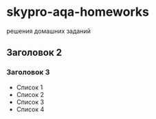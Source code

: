 # skypro-aqa-homeworks
решения домашних заданий

## Заголовок 2

### Заголовок 3

- Список 1
- Список 2
- Список 3
- Список 4
